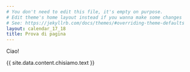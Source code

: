 ```yaml
---
# You don't need to edit this file, it's empty on purpose.
# Edit theme's home layout instead if you wanna make some changes
# See: https://jekyllrb.com/docs/themes/#overriding-theme-defaults
layout: calendar_17_18
title: Prova di pagina
---
```


Ciao!

{{ site.data.content.chisiamo.text }}
